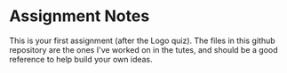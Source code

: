 # Assignment Notes 
This is your first assignment (after the Logo quiz).  The files in this github repository are the ones I've worked on in the tutes, and should be a good reference to help build your own ideas.

